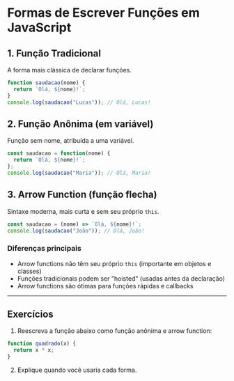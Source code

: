 # Formas de Escrever Funções em JavaScript

## 1. Função Tradicional
A forma mais clássica de declarar funções.
```js
function saudacao(nome) {
  return `Olá, ${nome}!`;
}
console.log(saudacao("Lucas")); // Olá, Lucas!
```

## 2. Função Anônima (em variável)
Função sem nome, atribuída a uma variável.
```js
const saudacao = function(nome) {
  return `Olá, ${nome}!`;
};
console.log(saudacao("Maria")); // Olá, Maria!
```

## 3. Arrow Function (função flecha)
Sintaxe moderna, mais curta e sem seu próprio `this`.
```js
const saudacao = (nome) => `Olá, ${nome}!`;
console.log(saudacao("João")); // Olá, João!
```

### Diferenças principais
- Arrow functions não têm seu próprio `this` (importante em objetos e classes)
- Funções tradicionais podem ser "hoisted" (usadas antes da declaração)
- Arrow functions são ótimas para funções rápidas e callbacks

---

## Exercícios
1. Reescreva a função abaixo como função anônima e arrow function:
```js
function quadrado(x) {
  return x * x;
}
```
2. Explique quando você usaria cada forma.

